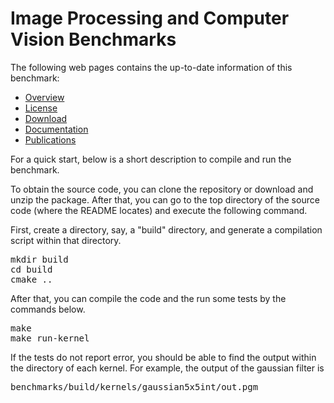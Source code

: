# Image Processing and Computer Vision Benchmarks #
The following web pages contains the up-to-date information of this benchmark:
*   [Overview](https://github.com/tue-es/benchmarks/wiki/overview "Overview")
*   [License](https://github.com/tue-es/benchmarks/wiki/license "License")
*   [Download](https://github.com/tue-es/benchmarks/wiki/download "Download")
*   [Documentation](https://github.com/tue-es/benchmarks/wiki/documentation "Documentation")
*   [Publications](https://github.com/tue-es/benchmarks/wiki/publications "Publications")

For a quick start, below is a short description to compile and run the benchmark.

To obtain the source code, you can clone the repository or download and unzip the package. 
After that, you can go to the top directory of the source code (where the README locates) and execute the following command.

First, create a directory, say, a "build" directory, and generate a compilation script within that directory.
<pre>
mkdir build
cd build
cmake ..
</pre>

After that, you can compile the code and the run some tests by the commands below.
<pre>
make
make run-kernel
</pre>

If the tests do not report error, you should be able to find the output within the directory of each kernel. For example, the output of the gaussian filter is
<pre>
benchmarks/build/kernels/gaussian5x5int/out.pgm
</pre>
